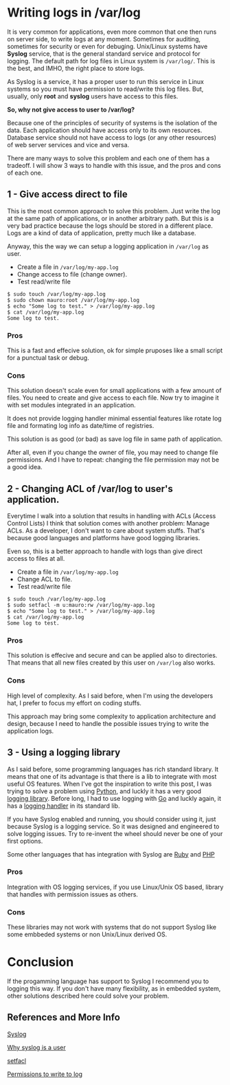 # Writing logs in /var/log

It is very common for applications, even more common that one then runs on server side, to write logs at any moment. Sometimes for auditing, sometimes for security or even for debuging. Unix/Linux systems have **Syslog** service, that is the general standard service and protocol for logging. The default path for log files in Linux system is `/var/log/`. This is the best, and IMHO, the right place to store logs.

As Syslog is a service, it has a proper user to run this service in Linux systems so you must have permission to read/write this log files. But, usually, only **root** and **syslog** users have access to this files.

**So, why not give access to user to /var/log?**

Because one of the principles of security of systems is the isolation of the data. Each application should have access only to its own resources. Database service should not have access to logs (or any other resources) of web server services and vice and versa.

There are many ways to solve this problem and each one of them has a tradeoff. I will show 3 ways to handle with this issue, and the pros and cons of each one.

## 1 - Give access direct to file

This is the most common approach to solve this problem. Just write the log at the same path of applications, or in another arbitrary path. But this is a very bad practice because the logs should be stored in a different place. Logs are a kind of data of application, pretty much like a database.

Anyway, this the way we can setup a logging application in `/var/log` as user.

- Create a file in `/var/log/my-app.log` 
- Change access to file (change owner).
- Test read/write file

```
$ sudo touch /var/log/my-app.log
$ sudo chown mauro:root /var/log/my-app.log
$ echo "Some log to test." > /var/log/my-app.log
$ cat /var/log/my-app.log
Some log to test.
```

### Pros

This is a fast and effecive solution, ok for simple pruposes like a small script for a punctual task or debug.

### Cons

This solution doesn't scale even for small applications with a few amount of files. You need to create and give access to each file. Now try to imagine it with set modules integrated in an application.

It does not provide logging handler minimal essential features like rotate log file and formating log info as date/time of registries.

This solution is as good (or bad) as save log file in same path of application.

After all, even if you change the owner of file, you may need to change file permissions. And I have to repeat: changing the file permission may not be a good idea. 

## 2 - Changing ACL of /var/log to user's application.

Everytime I walk into a solution that results in handling with ACLs (Access Control Lists) I think that solution comes with another problem: Manage ACLs. As a developer, I don't want to care about system stuffs. That's because good languages and platforms have good logging libraries.

Even so, this is a better approach to handle with logs than give direct access to files at all.

- Create a file in `/var/log/my-app.log` 
- Change ACL to file.
- Test read/write file

```
$ sudo touch /var/log/my-app.log
$ sudo setfacl -m u:mauro:rw /var/log/my-app.log
$ echo "Some log to test." > /var/log/my-app.log
$ cat /var/log/my-app.log
Some log to test.
```

### Pros

This solution is effecive and secure and can be applied also to directories. That means that all new files created by this user on `/var/log` also works.

### Cons

High level of complexity. As I said before, when I'm using the developers hat, I prefer to focus my effort on coding stuffs.

This approach may bring some complexity to application architecture and design, because I need to handle the possible issues trying to write the application logs.

## 3 - Using a logging library

As I said before, some programming languages has rich standard library. It means that one of its advantage is that there is a lib to integrate with most useful OS features. When I've got the inspiration to write this post, I was trying to solve a problem using [Python](https://www.python.org), and luckly it has a very good [logging library](https://docs.python.org/3/library/logging.handlers.html). Before long, I had to use logging with [Go](https://golang.org/) and luckly again, it has a [logging handler](https://golang.org/pkg/log/syslog/) in its standard lib.

If you have Syslog enabled and running, you should consider using it, just because Syslog is a logging service. So it was designed and engineered to solve logging issues. Try to re-invent the wheel should never be one of your first options.

Some other languages that has integration with Syslog are [Ruby](https://docs.ruby-lang.org/en/2.1.0/Syslog/Logger.html) and  [PHP](https://www.php.net/manual/en/function.syslog.php) 

### Pros

Integration with OS logging services, if you use Linux/Unix OS based, library that handles with permission issues as others.

### Cons

These libraries may not work with systems that do not support Syslog like some embbeded systems or non Unix/Linux derived OS.

# Conclusion

If the progamming language has support to Syslog I recommend you to logging this way. If you don't have many flexibility, as in embedded system, other solutions described here could solve your problem.

## References and More Info

[Syslog](https://en.wikipedia.org/wiki/Syslog)

[Why syslog is a user](https://askubuntu.com/questions/1109859/why-is-syslog-a-user)

[setfacl](https://linux.die.net/man/1/setfacl)

[Permissions to write to log](https://unix.stackexchange.com/questions/479890/permission-to-write-to-log)
